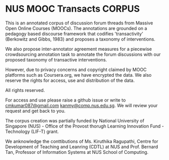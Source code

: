 # NUS MOOC Transacts CORPUS
This is an annotated corpus of discussion forum threads from Massive Open Online Courses (MOOCs). The annotations are grounded on a pedagogy based discourse framework that codifies 'transactivity' (Berkowitz and Gibbs, 1983) and proposes a taxonomy of interventions.

We also propose inter-annotator agreement measures for a piecewise crowdsourcing annotation task to annotate the forum discussions with our proposed taxonomy of transactive interventions.

However, due to privacy concerns and copyright claimed by MOOC platforms such as Coursera.org, we have encrypted the data. We also reserve the rights for access, use and distribution of the data. 

All rights reserved.

For access and use please raise a github issue or write to cmkumar087@gmail.com kanmy@comp.nus.edu.sg. We will review your request and get back to you.

The corpus creation was partially funded by National University of Singapore (NUS) - Office of the Provost thorugh Learning Innovation Fund - Technology (LIF-T) grant.

We anknowledge the conttibutions of Ms. Kiruthika Ragupathi, Centre for Development of Teaching and Leanring (CDTL) at NUS and Prof. Bernard Tan, Professor of Information Systems at NUS School of Computing.
